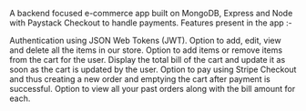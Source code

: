 A backend focused e-commerce app built on MongoDB, Express and Node with Paystack Checkout to handle payments. Features present in the app :-


Authentication using JSON Web Tokens (JWT).
Option to add, edit, view and delete all the items in our store.
Option to add items or remove items from the cart for the user.
Display the total bill of the cart and update it as soon as the cart is updated by the user.
Option to pay using Stripe Checkout and thus creating a new order and emptying the cart after payment is successful.
Option to view all your past orders along with the bill amount for each.
